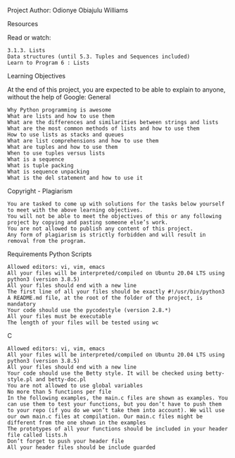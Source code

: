 Project Author: Odionye Obiajulu Williams

Resources

Read or watch:

    3.1.3. Lists
    Data structures (until 5.3. Tuples and Sequences included)
    Learn to Program 6 : Lists

Learning Objectives

At the end of this project, you are expected to be able to explain to anyone, without the help of Google:
General

    Why Python programming is awesome
    What are lists and how to use them
    What are the differences and similarities between strings and lists
    What are the most common methods of lists and how to use them
    How to use lists as stacks and queues
    What are list comprehensions and how to use them
    What are tuples and how to use them
    When to use tuples versus lists
    What is a sequence
    What is tuple packing
    What is sequence unpacking
    What is the del statement and how to use it

Copyright - Plagiarism

    You are tasked to come up with solutions for the tasks below yourself to meet with the above learning objectives.
    You will not be able to meet the objectives of this or any following project by copying and pasting someone else’s work.
    You are not allowed to publish any content of this project.
    Any form of plagiarism is strictly forbidden and will result in removal from the program.

Requirements
Python Scripts

    Allowed editors: vi, vim, emacs
    All your files will be interpreted/compiled on Ubuntu 20.04 LTS using python3 (version 3.8.5)
    All your files should end with a new line
    The first line of all your files should be exactly #!/usr/bin/python3
    A README.md file, at the root of the folder of the project, is mandatory
    Your code should use the pycodestyle (version 2.8.*)
    All your files must be executable
    The length of your files will be tested using wc

C

    Allowed editors: vi, vim, emacs
    All your files will be interpreted/compiled on Ubuntu 20.04 LTS using python3 (version 3.8.5)
    All your files should end with a new line
    Your code should use the Betty style. It will be checked using betty-style.pl and betty-doc.pl
    You are not allowed to use global variables
    No more than 5 functions per file
    In the following examples, the main.c files are shown as examples. You can use them to test your functions, but you don’t have to push them to your repo (if you do we won’t take them into account). We will use our own main.c files at compilation. Our main.c files might be different from the one shown in the examples
    The prototypes of all your functions should be included in your header file called lists.h
    Don’t forget to push your header file
    All your header files should be include guarded


